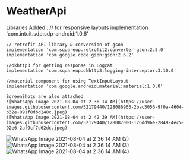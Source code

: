 # WeatherApi

Libraries Added :
    // for responsive layouts
    implementation 'com.intuit.sdp:sdp-android:1.0.6'
    
    // retrofit API library & conversion of gson
    implementation 'com.squareup.retrofit2:converter-gson:2.5.0'
    implementation 'com.google.code.gson:gson:2.6.2'
    
    //okhttp3 for getting response in Logcat
    implementation 'com.squareup.okhttp3:logging-interceptor:3.10.0'
    
    //material component for using TextInputLayout
    implementation 'com.google.android.material:material:1.0.0'

    ScreenShots are also attached
    ![WhatsApp Image 2021-08-04 at 2 36 14 AM](https://user-images.githubusercontent.com/52179440/128086963-2bac5056-9f0a-4604-b32e-091f8dbd248c.jpeg)
    ![WhatsApp Image 2021-08-04 at 2 42 39 AM](https://user-images.githubusercontent.com/52179440/128087000-126dd96e-2849-4ec5-92e6-2af9cf7d62dc.jpeg)
![WhatsApp Image 2021-08-04 at 2 36 14 AM (2)](https://user-images.githubusercontent.com/52179440/128087021-50a7c186-9e1b-46f4-85a3-9802f16257e8.jpeg)
![WhatsApp Image 2021-08-04 at 2 36 14 AM (3)](https://user-images.githubusercontent.com/52179440/128087046-0978e235-7470-4c79-b121-d547b00a57e9.jpeg)
![WhatsApp Image 2021-08-04 at 2 36 14 AM (4)](https://user-images.githubusercontent.com/52179440/128087059-f0e0b2e1-1b6a-413b-9094-02116cd8915d.jpeg)

